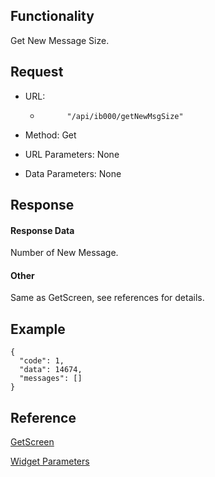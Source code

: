 ## Functionality

Get New Message Size.

## Request

  * URL: 
    *           "/api/ib000/getNewMsgSize"
        

  * Method: Get

  

  * URL Parameters: None

  

  * Data Parameters: None

## Response

#### Response Data

Number of New Message.

#### Other

Same as GetScreen, see references for details.

## Example

    
    
    {
      "code": 1,
      "data": 14674,
      "messages": []
    }
    

## Reference

[GetScreen](GetScreen.md "GetScreen")

[Widget Parameters](Widget_Parameters.md "Widget Parameters")

